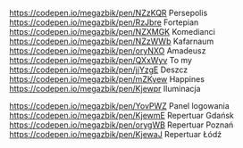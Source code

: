 https://codepen.io/megazbik/pen/NZzKQR Persepolis
https://codepen.io/megazbik/pen/RzJbre Fortepian
https://codepen.io/megazbik/pen/NZXMGK Komedianci
https://codepen.io/megazbik/pen/NZzWWb Kafarnaum
https://codepen.io/megazbik/pen/oryNXO Amadeusz
https://codepen.io/megazbik/pen/QXxWyv To my
https://codepen.io/megazbik/pen/jjYzgE Deszcz
https://codepen.io/megazbik/pen/mZKyew Happines
https://codepen.io/megazbik/pen/Kjewpr Iluminacja

https://codepen.io/megazbik/pen/YovPWZ Panel logowania
https://codepen.io/megazbik/pen/KjewmE Repertuar Gdańsk
https://codepen.io/megazbik/pen/orygWB Repertuar Poznań
https://codepen.io/megazbik/pen/KjewaJ Repertuar Łódź
